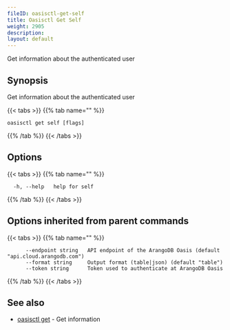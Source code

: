 ```yaml
---
fileID: oasisctl-get-self
title: Oasisctl Get Self
weight: 2905
description: 
layout: default
---
```

Get information about the authenticated user

## Synopsis

Get information about the authenticated user

{{< tabs >}}
{{% tab name="" %}}
```
oasisctl get self [flags]
```
{{% /tab %}}
{{< /tabs >}}

## Options

{{< tabs >}}
{{% tab name="" %}}
```
  -h, --help   help for self
```
{{% /tab %}}
{{< /tabs >}}

## Options inherited from parent commands

{{< tabs >}}
{{% tab name="" %}}
```
      --endpoint string   API endpoint of the ArangoDB Oasis (default "api.cloud.arangodb.com")
      --format string     Output format (table|json) (default "table")
      --token string      Token used to authenticate at ArangoDB Oasis
```
{{% /tab %}}
{{< /tabs >}}

## See also

* [oasisctl get]()	 - Get information

